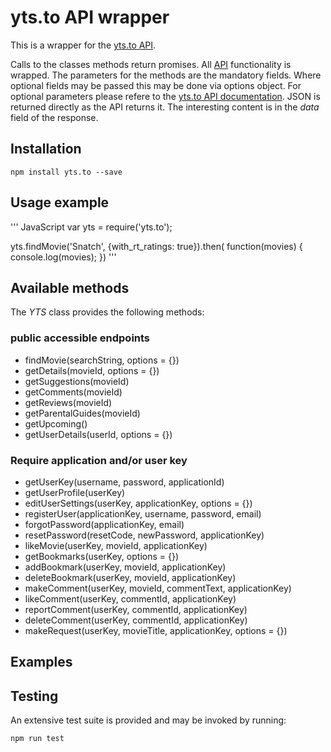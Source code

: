 # yts.to API wrapper
This is a wrapper for the [yts.to API](https://yts.to/api).

Calls to the classes methods return promises. All [API](https://yts.to/api) functionality is wrapped.
The parameters for the methods are the mandatory fields. Where optional fields may be passed this may be done via options object. For optional parameters please refere to the [yts.to API documentation](https://yts.to/api). JSON is returned directly as the API returns it. The interesting content is in the *data* field of the response.

## Installation
    npm install yts.to --save

## Usage example
''' JavaScript
var yts = require('yts.to');

yts.findMovie('Snatch', {with_rt_ratings: true}).then( function(movies) {
  console.log(movies);
})
'''

## Available methods
The *YTS* class provides the following methods:

### public accessible endpoints
* findMovie(searchString, options = {})
* getDetails(movieId, options = {})
* getSuggestions(movieId)
* getComments(movieId)
* getReviews(movieId)
* getParentalGuides(movieId)
* getUpcoming()
* getUserDetails(userId, options = {})

### Require application and/or user key
* getUserKey(username, password, applicationId)
* getUserProfile(userKey)
* editUserSettings(userKey, applicationKey, options = {})
* registerUser(applicationKey, username, password, email)
* forgotPassword(applicationKey, email)
* resetPassword(resetCode, newPassword, applicationKey)
* likeMovie(userKey, movieId, applicationKey)
* getBookmarks(userKey, options = {})
* addBookmark(userKey, movieId, applicationKey)
* deleteBookmark(userKey, movieId, applicationKey)
* makeComment(userKey, movieId, commentText, applicationKey)
* likeComment(userKey, commentId, applicationKey)
* reportComment(userKey, commentId, applicationKey)
* deleteComment(userKey, commentId, applicationKey)
* makeRequest(userKey, movieTitle, applicationKey, options = {})

## Examples

## Testing
An extensive test suite is provided and may be invoked by running:

    npm run test
